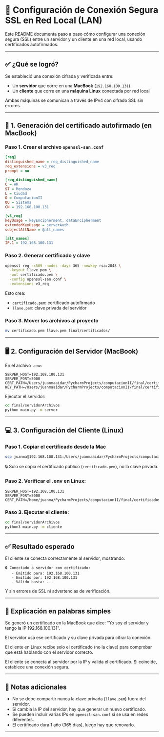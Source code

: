 # 🔐 Configuración de Conexión Segura SSL en Red Local (LAN)

Este README documenta paso a paso cómo configurar una conexión segura (SSL) entre un servidor y un cliente en una red local, usando certificados autofirmados.

---

## ✅ ¿Qué se logró?

Se estableció una conexión cifrada y verificada entre:

- Un **servidor** que corre en una **MacBook** (`192.168.100.131`)
- Un **cliente** que corre en una **máquina Linux** conectada por red local

Ambas máquinas se comunican a través de IPv4 con cifrado SSL sin errores.

---

## 🔧 1. Generación del certificado autofirmado (en MacBook)

### Paso 1. Crear el archivo `openssl-san.conf`

```ini
[req]
distinguished_name = req_distinguished_name
req_extensions = v3_req
prompt = no

[req_distinguished_name]
C = AR
ST = Mendoza
L = Ciudad
O = ComputacionII
OU = Sistema
CN = 192.168.100.131

[v3_req]
keyUsage = keyEncipherment, dataEncipherment
extendedKeyUsage = serverAuth
subjectAltName = @alt_names

[alt_names]
IP.1 = 192.168.100.131
```

### Paso 2. Generar certificado y clave

```bash
openssl req -x509 -nodes -days 365 -newkey rsa:2048 \
  -keyout llave.pem \
  -out certificado.pem \
  -config openssl-san.conf \
  -extensions v3_req
```

Esto crea:
- `certificado.pem`: certificado autofirmado
- `llave.pem`: clave privada del servidor

### Paso 3. Mover los archivos al proyecto

```bash
mv certificado.pem llave.pem final/certificados/
```

---

## 🖥️ 2. Configuración del Servidor (MacBook)

En el archivo `.env`:

```env
SERVER_HOST=192.168.100.131
SERVER_PORT=5000
CERT_PATH=/Users/juanmaaidar/PycharmProjects/computacionII/final/certificados/certificado.pem
KEY_PATH=/Users/juanmaaidar/PycharmProjects/computacionII/final/certificados/llave.pem
```

Ejecutar el servidor:

```bash
cd final/servidorArchivos
python main.py -m server
```

---

## 💻 3. Configuración del Cliente (Linux)

### Paso 1. Copiar el certificado desde la Mac

```bash
scp juanma@192.168.100.131:/Users/juanmaaidar/PycharmProjects/computacionII/final/certificados/certificado.pem /home/juanma/PycharmProjects/computacionII/final/certificados/
```

🔒 Solo se copia el certificado público (`certificado.pem`), no la clave privada.

### Paso 2. Verificar el .env en Linux:

```env
SERVER_HOST=192.168.100.131
SERVER_PORT=5000
CERT_PATH=/home/juanma/PycharmProjects/computacionII/final/certificados/certificado.pem
```

### Paso 3. Ejecutar el cliente:

```bash
cd final/servidorArchivos
python3 main.py -m cliente
```

---

## ✅ Resultado esperado

El cliente se conecta correctamente al servidor, mostrando:

```
🔒 Conectado a servidor con certificado:
   - Emitido para: 192.168.100.131
   - Emitido por: 192.168.100.131
   - Válido hasta: ...
```

Y sin errores de SSL ni advertencias de verificación.

---

## 📌 Explicación en palabras simples

Se generó un certificado en la MacBook que dice:
"Yo soy el servidor y tengo la IP 192.168.100.131".

El servidor usa ese certificado y su clave privada para cifrar la conexión.

El cliente en Linux recibe solo el certificado (no la clave) para comprobar que está hablando con el servidor correcto.

El cliente se conecta al servidor por la IP y valida el certificado. Si coincide, establece una conexión segura.

---

## 🧠 Notas adicionales

- No se debe compartir nunca la clave privada (`llave.pem`) fuera del servidor.
- Si cambia la IP del servidor, hay que generar un nuevo certificado.
- Se pueden incluir varias IPs en `openssl-san.conf` si se usa en redes diferentes.
- El certificado dura 1 año (365 días), luego hay que renovarlo.

---
